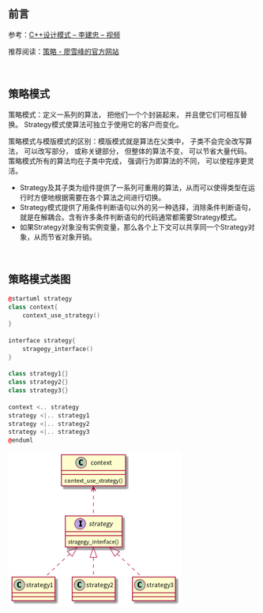 ## 前言

参考：[C++设计模式 – 李建忠 – 视频](https://www.bilibili.com/video/BV1V5411w7qg?p=4)

推荐阅读：[策略 - 廖雪峰的官方网站](https://www.liaoxuefeng.com/wiki/1252599548343744/1281319606681634)

<br>

## 策略模式

策略模式：定义一系列的算法， 把他们一个个封装起来， 并且使它们可相互替换。 Strategy模式使算法可独立于使用它的客户而变化。 

策略模式与模版模式的区别：模版模式就是算法在父类中， 子类不会完全改写算法， 可以改写部分， 或称关键部分， 但整体的算法不变， 可以节省大量代码。 策略模式所有的算法均在子类中完成， 强调行为即算法的不同， 可以使程序更灵活。

* Strategy及其子类为组件提供了一系列可重用的算法，从而可以使得类型在运行时方便地根据需要在各个算法之间进行切换。
* Strategy模式提供了用条件判断语句以外的另一种选择，消除条件判断语句，就是在解耦合。含有许多条件判断语句的代码通常都需要Strategy模式。
* 如果Strategy对象没有实例变量，那么各个上下文可以共享同一个Strategy对象，从而节省对象开销。

<br>

## 策略模式类图

```c++
@startuml strategy
class context{
    context_use_strategy()
}

interface strategy{
    stragegy_interface()
}

class strategy1{}
class strategy2{}
class strategy3{}

context <.. strategy
strategy <|.. strategy1
strategy <|.. strategy2
strategy <|.. strategy3
@enduml
```

![strategy](./策略模式.assets/strategy.png) 


